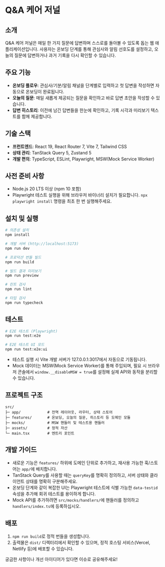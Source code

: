# Q&A 케어 저널

## 소개
Q&A 케어 저널은 매일 한 가지 질문에 답변하며 스스로를 돌아볼 수 있도록 돕는 웹 애플리케이션입니다. 사용자는 온보딩 단계를 통해 관심사와 알림 선호도를 설정하고, 오늘의 질문에 답변하거나 과거 기록을 다시 확인할 수 있습니다.

## 주요 기능
- **온보딩 플로우**: 관심사/기분/알림 채널을 단계별로 입력하고 첫 답변을 작성하면 자동으로 온보딩이 완료됩니다.
- **오늘의 질문**: 매일 새롭게 제공되는 질문을 확인하고 바로 답변 초안을 작성할 수 있습니다.
- **답변 히스토리**: 이전에 남긴 답변들을 한눈에 확인하고, 기록 시각과 미리보기 텍스트를 함께 제공합니다.

## 기술 스택
- **프런트엔드**: React 19, React Router 7, Vite 7, Tailwind CSS
- **상태 관리**: TanStack Query 5, Zustand 5
- **개발 편의**: TypeScript, ESLint, Playwright, MSW(Mock Service Worker)

## 사전 준비 사항
- Node.js 20 LTS 이상 (npm 10 포함)
- Playwright 테스트 실행을 위해 브라우저 바이너리 설치가 필요합니다. `npx playwright install` 명령을 최초 한 번 실행해주세요.

## 설치 및 실행
```bash
# 의존성 설치
npm install

# 개발 서버 (http://localhost:5173)
npm run dev

# 프로덕션 번들 빌드
npm run build

# 빌드 결과 미리보기
npm run preview

# 린트 검사
npm run lint

# 타입 검사
npm run typecheck
```

## 테스트
```bash
# E2E 테스트 (Playwright)
npm run test:e2e

# E2E 테스트 UI 모드
npm run test:e2e:ui
```
- 테스트 실행 시 Vite 개발 서버가 127.0.0.1:3017에서 자동으로 기동됩니다.
- Mock 데이터는 MSW(Mock Service Worker)를 통해 주입되며, 필요 시 브라우저 콘솔에서 `window.__disableMSW = true`를 설정해 실제 API와 동작을 분리할 수 있습니다.

## 프로젝트 구조
```
src/
├─ app/            # 전역 레이아웃, 라우터, 상태 스토어
├─ features/       # 온보딩, 오늘의 질문, 히스토리 등 도메인 모듈
├─ mocks/          # MSW 핸들러 및 테스트용 핸들러
├─ assets/         # 정적 자산
└─ main.tsx        # 엔트리 포인트
```

## 개발 가이드
- 새로운 기능은 `features/` 하위에 도메인 단위로 추가하고, 재사용 가능한 훅/스토어는 `app/`에 배치합니다.
- TanStack Query를 사용할 때는 `queryKey`를 명확히 정의하고, 서버 상태와 클라이언트 상태를 명확히 구분해주세요.
- 온보딩 단계와 같이 복잡한 UI는 Playwright 테스트에 식별 가능한 `data-testid` 속성을 추가해 회귀 테스트를 용이하게 합니다.
- Mock API를 추가하려면 `src/mocks/handlers/`에 핸들러를 정의하고 `handlers/index.ts`에 등록하십시오.

## 배포
1. `npm run build`로 정적 번들을 생성합니다.
2. 출력물은 `dist/` 디렉터리에서 확인할 수 있으며, 정적 호스팅 서비스(Vercel, Netlify 등)에 배포할 수 있습니다.

궁금한 사항이나 개선 아이디어가 있다면 이슈로 공유해주세요!

